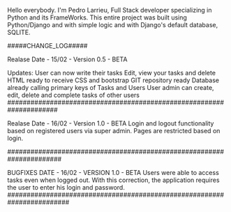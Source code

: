 Hello everybody. I'm Pedro Larrieu, Full Stack developer specializing
in Python and its FrameWorks. This entire project was built using
Python/Django and with simple logic and with Django's default database, SQLITE.

#####CHANGE_LOG#####

Realase Date - 15/02 - Version 0.5 - BETA

Updates:
User can now write their tasks
Edit, view your tasks and delete
HTML ready to receive CSS and bootstrap
GIT repository ready
Database already calling primary keys of Tasks and Users
User admin can create, edit, delete and complete tasks of other users
#####################################################################

Realase Date - 16/02 - Version 1.0 - BETA
Login and logout functionality based on registered users via super admin.
Pages are restricted based on login.

######################################################################

BUGFIXES DATE - 16/02 - VERSION 1.0 - BETA
Users were able to access tasks even when logged out. With this correction, 
the application requires the user to enter his login and password.
########################################################################

